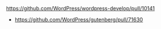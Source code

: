 https://github.com/WordPress/wordpress-develop/pull/10141

* https://github.com/WordPress/gutenberg/pull/71630

